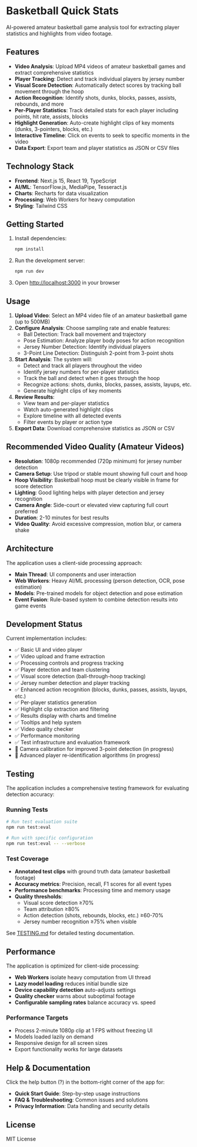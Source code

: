 # Basketball Quick Stats

AI-powered amateur basketball game analysis tool for extracting player statistics and highlights from video footage.

## Features

- **Video Analysis**: Upload MP4 videos of amateur basketball games and extract comprehensive statistics
- **Player Tracking**: Detect and track individual players by jersey number
- **Visual Score Detection**: Automatically detect scores by tracking ball movement through the hoop
- **Action Recognition**: Identify shots, dunks, blocks, passes, assists, rebounds, and more
- **Per-Player Statistics**: Track detailed stats for each player including points, hit rate, assists, blocks
- **Highlight Generation**: Auto-create highlight clips of key moments (dunks, 3-pointers, blocks, etc.)
- **Interactive Timeline**: Click on events to seek to specific moments in the video
- **Data Export**: Export team and player statistics as JSON or CSV files

## Technology Stack

- **Frontend**: Next.js 15, React 19, TypeScript
- **AI/ML**: TensorFlow.js, MediaPipe, Tesseract.js
- **Charts**: Recharts for data visualization
- **Processing**: Web Workers for heavy computation
- **Styling**: Tailwind CSS

## Getting Started

1. Install dependencies:

   ```bash
   npm install
   ```

2. Run the development server:

   ```bash
   npm run dev
   ```

3. Open [http://localhost:3000](http://localhost:3000) in your browser

## Usage

1. **Upload Video**: Select an MP4 video file of an amateur basketball game (up to 500MB)
2. **Configure Analysis**: Choose sampling rate and enable features:
   - Ball Detection: Track ball movement and trajectory
   - Pose Estimation: Analyze player body poses for action recognition
   - Jersey Number Detection: Identify individual players
   - 3-Point Line Detection: Distinguish 2-point from 3-point shots
3. **Start Analysis**: The system will:
   - Detect and track all players throughout the video
   - Identify jersey numbers for per-player statistics
   - Track the ball and detect when it goes through the hoop
   - Recognize actions: shots, dunks, blocks, passes, assists, layups, etc.
   - Generate highlight clips of key moments
4. **Review Results**:
   - View team and per-player statistics
   - Watch auto-generated highlight clips
   - Explore timeline with all detected events
   - Filter events by player or action type
5. **Export Data**: Download comprehensive statistics as JSON or CSV

## Recommended Video Quality (Amateur Videos)

- **Resolution**: 1080p recommended (720p minimum) for jersey number detection
- **Camera Setup**: Use tripod or stable mount showing full court and hoop
- **Hoop Visibility**: Basketball hoop must be clearly visible in frame for score detection
- **Lighting**: Good lighting helps with player detection and jersey recognition
- **Camera Angle**: Side-court or elevated view capturing full court preferred
- **Duration**: 2-10 minutes for best results
- **Video Quality**: Avoid excessive compression, motion blur, or camera shake

## Architecture

The application uses a client-side processing approach:

- **Main Thread**: UI components and user interaction
- **Web Workers**: Heavy AI/ML processing (person detection, OCR, pose estimation)
- **Models**: Pre-trained models for object detection and pose estimation
- **Event Fusion**: Rule-based system to combine detection results into game events

## Development Status

Current implementation includes:

- ✅ Basic UI and video player
- ✅ Video upload and frame extraction
- ✅ Processing controls and progress tracking
- ✅ Player detection and team clustering
- ✅ Visual score detection (ball-through-hoop tracking)
- ✅ Jersey number detection and player tracking
- ✅ Enhanced action recognition (blocks, dunks, passes, assists, layups, etc.)
- ✅ Per-player statistics generation
- ✅ Highlight clip extraction and filtering
- ✅ Results display with charts and timeline
- ✅ Tooltips and help system
- ✅ Video quality checker
- ✅ Performance monitoring
- ✅ Test infrastructure and evaluation framework
- 🚧 Camera calibration for improved 3-point detection (in progress)
- 🚧 Advanced player re-identification algorithms (in progress)

## Testing

The application includes a comprehensive testing framework for evaluating detection accuracy:

### Running Tests

```bash
# Run test evaluation suite
npm run test:eval

# Run with specific configuration
npm run test:eval -- --verbose
```

### Test Coverage

- **Annotated test clips** with ground truth data (amateur basketball footage)
- **Accuracy metrics**: Precision, recall, F1 scores for all event types
- **Performance benchmarks**: Processing time and memory usage
- **Quality thresholds**:
  - Visual score detection ≥70%
  - Team attribution ≥80%
  - Action detection (shots, rebounds, blocks, etc.) ≥60-70%
  - Jersey number recognition ≥75% when visible

See [TESTING.md](./TESTING.md) for detailed testing documentation.

## Performance

The application is optimized for client-side processing:

- **Web Workers** isolate heavy computation from UI thread
- **Lazy model loading** reduces initial bundle size
- **Device capability detection** auto-adjusts settings
- **Quality checker** warns about suboptimal footage
- **Configurable sampling rates** balance accuracy vs. speed

### Performance Targets

- Process 2-minute 1080p clip at 1 FPS without freezing UI
- Models loaded lazily on demand
- Responsive design for all screen sizes
- Export functionality works for large datasets

## Help & Documentation

Click the help button (?) in the bottom-right corner of the app for:

- **Quick Start Guide**: Step-by-step usage instructions
- **FAQ & Troubleshooting**: Common issues and solutions
- **Privacy Information**: Data handling and security details

## License

MIT License
